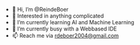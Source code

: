 - 👋 Hi, I’m @ReindeBoer
- 👀 Interested in anything complicated
- 💞️ I’m currently learning AI and Machine Learning
- 🌱 I’m currently busy with a Webbased IDE
- 📫 Reach me via rdeboer2004@gmail.com
